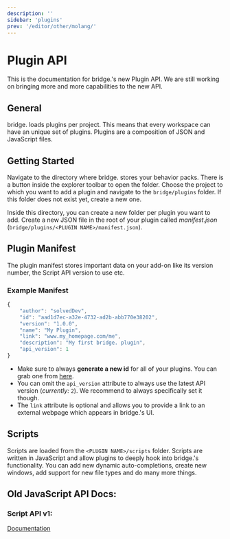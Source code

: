 ```yaml
---
description: ''
sidebar: 'plugins'
prev: '/editor/other/molang/'
---
```


# Plugin API

This is the documentation for bridge.'s new Plugin API. We are still working on bringing more and more capabilities to the new API.

## General

bridge. loads plugins per project. This means that every workspace can have an unique set of plugins. Plugins are a composition of JSON and JavaScript files.

## Getting Started

Navigate to the directory where bridge. stores your behavior packs. There is a button inside the explorer toolbar to open the folder. Choose the project to which you want to add a plugin and navigate to the `bridge/plugins` folder. If this folder does not exist yet, create a new one.

Inside this directory, you can create a new folder per plugin you want to add. Create a new JSON file in the root of your plugin called _manifest.json_ (`bridge/plugins/<PLUGIN NAME>/manifest.json`).

## Plugin Manifest

The plugin manifest stores important data on your add-on like its version number, the Script API version to use etc.

### Example Manifest

```javascript
{
    "author": "solvedDev",
    "id": "aad1d7ec-a32e-4732-ad2b-abb770e38202",
    "version": "1.0.0",
    "name": "My Plugin",
    "link": "www.my_homepage.com/me",
    "description": "My first bridge. plugin",
    "api_version": 1
}
```

-   Make sure to always **generate a new id** for all of your plugins. You can grab one from [here](https://www.uuidgenerator.net/).
-   You can omit the `api_version` attribute to always use the latest API version (_currently:_ `2`). We recommend to always specifically set it though.
-   The `link` attribute is optional and allows you to provide a link to an external webpage which appears in bridge.'s UI.

## Scripts

Scripts are loaded from the `<PLUGIN NAME>/scripts` folder. Scripts are written in JavaScript and allow plugins to deeply hook into bridge.'s functionality. You can add new dynamic auto-completions, create new windows, add support for new file types and do many more things.

## Old JavaScript API Docs:

### Script API v1:

[Documentation](https://github.com/solvedDev/bridge./blob/master/plugin-docs/getting-started.md)
